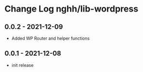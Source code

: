 # Change Log nghh/lib-wordpress

## 0.0.2 - 2021-12-09
-   Added WP Router and helper functions

## 0.0.1 - 2021-12-08
-   init release
